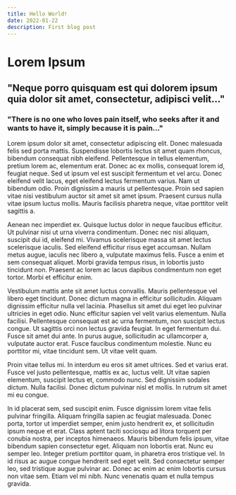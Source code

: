 ```yaml
---
title: Hello World!
date: 2022-01-22
description: First blog post
---
```


# Lorem Ipsum

## "Neque porro quisquam est qui dolorem ipsum quia dolor sit amet, consectetur, adipisci velit..."

### "There is no one who loves pain itself, who seeks after it and wants to have it, simply because it is pain..."

Lorem ipsum dolor sit amet, consectetur adipiscing elit. Donec malesuada felis sed porta mattis. Suspendisse lobortis lectus sit amet quam rhoncus, bibendum consequat nibh eleifend. Pellentesque in tellus elementum, pretium lorem ac, elementum erat. Donec ac ex mollis, consequat lorem id, feugiat neque. Sed ut ipsum vel est suscipit fermentum et vel arcu. Donec eleifend velit lacus, eget eleifend lectus fermentum varius. Nam ut bibendum odio. Proin dignissim a mauris ut pellentesque. Proin sed sapien vitae nisi vestibulum auctor sit amet sit amet ipsum. Praesent cursus nulla vitae ipsum luctus mollis. Mauris facilisis pharetra neque, vitae porttitor velit sagittis a.

Aenean nec imperdiet ex. Quisque luctus dolor in neque faucibus efficitur. Ut pulvinar nisi ut urna viverra condimentum. Donec nec nisi aliquam, suscipit dui id, eleifend mi. Vivamus scelerisque massa sit amet lectus scelerisque iaculis. Sed eleifend efficitur risus eget accumsan. Nullam metus augue, iaculis nec libero a, vulputate maximus felis. Fusce a enim et sem consequat aliquet. Morbi gravida tempus risus, in lobortis justo tincidunt non. Praesent ac lorem ac lacus dapibus condimentum non eget tortor. Morbi et efficitur enim.

Vestibulum mattis ante sit amet luctus convallis. Mauris pellentesque vel libero eget tincidunt. Donec dictum magna in efficitur sollicitudin. Aliquam dignissim efficitur nulla vel lacinia. Phasellus sit amet dui eget leo pulvinar ultricies in eget odio. Nunc efficitur sapien vel velit varius elementum. Nulla facilisi. Pellentesque consequat est ac urna fermentum, non suscipit lectus congue. Ut sagittis orci non lectus gravida feugiat. In eget fermentum dui. Fusce sit amet dui ante. In purus augue, sollicitudin ac ullamcorper a, vulputate auctor erat. Fusce faucibus condimentum molestie. Nunc eu porttitor mi, vitae tincidunt sem. Ut vitae velit quam.

Proin vitae tellus mi. In interdum eu eros sit amet ultrices. Sed et varius erat. Fusce vel justo pellentesque, mattis ex ac, luctus velit. Ut vitae sapien elementum, suscipit lectus et, commodo nunc. Sed dignissim sodales dictum. Nulla facilisi. Donec dictum pulvinar nisl et mollis. In rutrum sit amet mi eu congue.

In id placerat sem, sed suscipit enim. Fusce dignissim lorem vitae felis pulvinar fringilla. Aliquam fringilla sapien ac feugiat malesuada. Donec porta, tortor ut imperdiet semper, enim justo hendrerit ex, et sollicitudin ipsum neque et erat. Class aptent taciti sociosqu ad litora torquent per conubia nostra, per inceptos himenaeos. Mauris bibendum felis ipsum, vitae bibendum sapien consectetur eget. Aliquam non lobortis erat. Nunc eu semper leo. Integer pretium porttitor quam, in pharetra eros tristique vel. In id risus ac augue congue hendrerit sed eget velit. Sed consectetur semper leo, sed tristique augue pulvinar ac. Donec ac enim ac enim lobortis cursus non vitae sem. Etiam vel mi nibh. Nunc venenatis quam et nulla tempus gravida.
